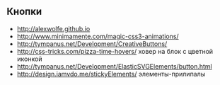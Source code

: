 Кнопки
------

+ http://alexwolfe.github.io
+ http://www.minimamente.com/magic-css3-animations/
+ http://tympanus.net/Development/CreativeButtons/
+ http://css-tricks.com/pizza-time-hovers/ ховер на блок с цветной иконкой
+ http://tympanus.net/Development/ElasticSVGElements/button.html
+ http://design.iamvdo.me/stickyElements/ элементы-прилипалы